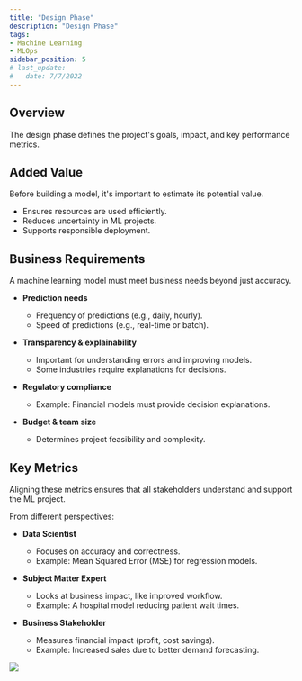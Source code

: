 ```yaml
---
title: "Design Phase"
description: "Design Phase"
tags: 
- Machine Learning
- MLOps
sidebar_position: 5
# last_update:
#   date: 7/7/2022
---
```



## Overview

The design phase defines the project's goals, impact, and key performance metrics.  

## Added Value  

Before building a model, it's important to estimate its potential value.  

- Ensures resources are used efficiently.  
- Reduces uncertainty in ML projects.  
- Supports responsible deployment.

## Business Requirements  

A machine learning model must meet business needs beyond just accuracy.  

- **Prediction needs**  
  - Frequency of predictions (e.g., daily, hourly).  
  - Speed of predictions (e.g., real-time or batch).  

- **Transparency & explainability**  
  - Important for understanding errors and improving models.  
  - Some industries require explanations for decisions.  

- **Regulatory compliance**  
  - Example: Financial models must provide decision explanations.  

- **Budget & team size**  
  - Determines project feasibility and complexity.  

## Key Metrics  

Aligning these metrics ensures that all stakeholders understand and support the ML project.

From different perspectives:

- **Data Scientist**  

  - Focuses on accuracy and correctness.  
  - Example: Mean Squared Error (MSE) for regression models.  

- **Subject Matter Expert**  

  - Looks at business impact, like improved workflow.  
  - Example: A hospital model reducing patient wait times.  

- **Business Stakeholder**  

  - Measures financial impact (profit, cost savings).  
  - Example: Increased sales due to better demand forecasting.  


<div class="img-center"> 

![](/img/docs/Screenshot-2025-03-18-192056.png)

</div>
